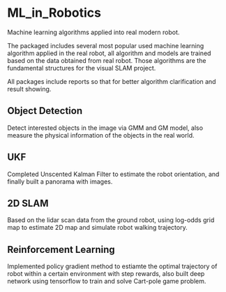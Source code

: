 # ML_in_Robotics
Machine learning algorithms applied into real modern robot.

The packaged includes several most popular used machine learning algorithm applied in the real robot, all algorithm 
and models are trained based on the data obtained from real robot. Those algorithms are the fundamental structures for the visual SLAM project. 

All packages include reports so that for better algorithm clarification and result showing.

Object Detection
----------------

Detect interested objects in the image via GMM and GM model, also measure the physical information of the objects in the real world.

UKF
---

Completed Unscented Kalman Filter to estimate the robot orientation, and finally built a panorama with images.

2D SLAM
-------

Based on the lidar scan data from the ground robot, using log-odds grid map to estimate 2D map and simulate robot walking trajectory.

Reinforcement Learning
----------------------

Implemented policy gradient method to estiamte the optimal trajectory of robot within a certain environment with step rewards, also built 
deep network using tensorflow to train and solve Cart-pole game problem.
